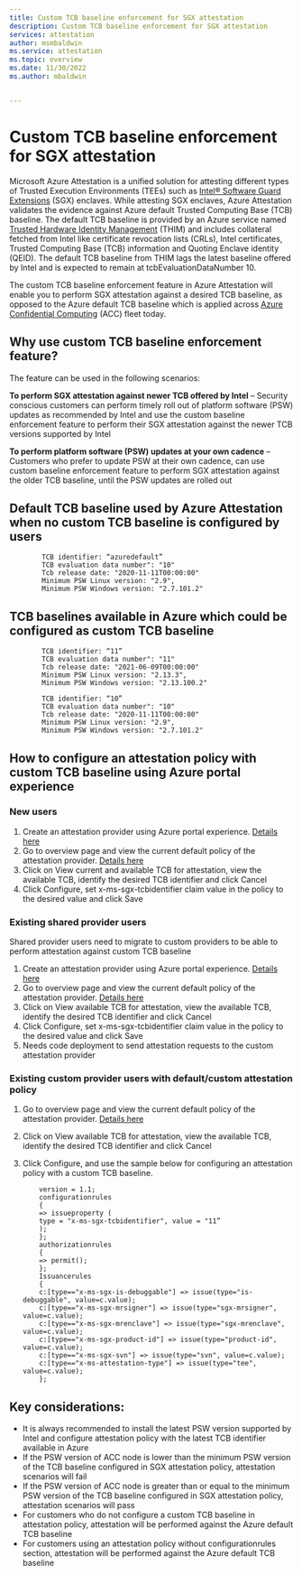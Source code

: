 ```yaml
---
title: Custom TCB baseline enforcement for SGX attestation
description: Custom TCB baseline enforcement for SGX attestation
services: attestation
author: msmbaldwin
ms.service: attestation
ms.topic: overview
ms.date: 11/30/2022
ms.author: mbaldwin


---
```


# Custom TCB baseline enforcement for SGX attestation


Microsoft Azure Attestation is a unified solution for attesting different types of Trusted Execution Environments (TEEs) such as [Intel® Software Guard Extensions](https://www.intel.com/content/www/us/en/architecture-and-technology/software-guard-extensions.html) (SGX) enclaves. While attesting SGX enclaves, Azure Attestation validates the evidence against Azure default Trusted Computing Base (TCB) baseline. The default TCB baseline is provided by an Azure service named [Trusted Hardware Identity Management](https://learn.microsoft.com/en-us/azure/security/fundamentals/trusted-hardware-identity-management) (THIM) and includes collateral fetched from Intel like certificate revocation lists (CRLs), Intel certificates, Trusted Computing Base (TCB) information and Quoting Enclave identity (QEID).  The default TCB baseline from THIM lags the latest baseline offered by Intel and is expected to remain at tcbEvaluationDataNumber 10. 

The custom TCB baseline enforcement feature in Azure Attestation will enable you to perform SGX attestation against a desired TCB baseline, as opposed to the Azure default TCB baseline which is applied across [Azure Confidential Computing](https://azure.microsoft.com/en-us/solutions/confidential-compute/) (ACC) fleet today.

## Why use custom TCB baseline enforcement feature?

The feature can be used in the following scenarios:

**To perform SGX attestation against newer TCB offered by Intel** – Security conscious customers can perform timely roll out of platform software (PSW) updates as recommended by Intel and use the custom baseline enforcement feature to perform their SGX attestation against the newer TCB versions supported by Intel 

**To perform platform software (PSW) updates at your own cadence** – Customers who prefer to update PSW at their own cadence, can use custom baseline enforcement feature to perform SGX attestation against the older TCB baseline, until the PSW updates are rolled out

## Default TCB baseline used by Azure Attestation when no custom TCB baseline is configured by users

            TCB identifier: “azuredefault”
            TCB evaluation data number": "10"           
            Tcb release date: "2020-11-11T00:00:00"           
            Minimum PSW Linux version: "2.9",            
            Minimum PSW Windows version: "2.7.101.2"

## TCB baselines available in Azure which could be configured as custom TCB baseline

            TCB identifier: “11”
            TCB evaluation data number": "11"
            Tcb release date: "2021-06-09T00:00:00"
            Minimum PSW Linux version: "2.13.3",
            Minimum PSW Windows version: "2.13.100.2"

            TCB identifier: “10”
            TCB evaluation data number": "10"
            Tcb release date: "2020-11-11T00:00:00"
            Minimum PSW Linux version: "2.9",
            Minimum PSW Windows version: "2.7.101.2"
            
## How to configure an attestation policy with custom TCB baseline using Azure portal experience

### New users
1.	Create an attestation provider using Azure portal experience. [Details here]() 
2.	Go to overview page and view the current default policy of the attestation provider. [Details here]() 
3.	Click on View current and available TCB for attestation, view the available TCB, identify the desired TCB identifier and click Cancel 
4.	Click Configure, set x-ms-sgx-tcbidentifier claim value in the policy to the desired value and click Save

### Existing shared provider users 
Shared provider users need to migrate to custom providers to be able to perform attestation against custom TCB baseline
1.	Create an attestation provider using Azure portal experience. [Details here]() 
2.	Go to overview page and view the current default policy of the attestation provider. [Details here]() 
3.	Click on View available TCB for attestation, view the available TCB, identify the desired TCB identifier and click Cancel 
4.	Click Configure, set x-ms-sgx-tcbidentifier claim value in the policy to the desired value and click Save
5.	Needs code deployment to send attestation requests to the custom attestation provider

### Existing custom provider users with default/custom attestation policy
1.	Go to overview page and view the current default policy of the attestation provider. [Details here]() 
2.	Click on View available TCB for attestation, view the available TCB, identify the desired TCB identifier and click Cancel 
3.	Click Configure, and use the sample below for configuring an attestation policy with a custom TCB baseline. 

            version = 1.1; 
            configurationrules 
            { 
            => issueproperty ( 
            type = "x-ms-sgx-tcbidentifier", value = "11” 
            ); 
            }; 
            authorizationrules 
            { 
            => permit(); 
            }; 
            Issuancerules 
            { 
            c:[type=="x-ms-sgx-is-debuggable"] => issue(type="is-debuggable", value=c.value); 
            c:[type=="x-ms-sgx-mrsigner"] => issue(type="sgx-mrsigner", value=c.value); 
            c:[type=="x-ms-sgx-mrenclave"] => issue(type="sgx-mrenclave", value=c.value); 
            c:[type=="x-ms-sgx-product-id"] => issue(type="product-id", value=c.value); 
            c:[type=="x-ms-sgx-svn"] => issue(type="svn", value=c.value); 
            c:[type=="x-ms-attestation-type"] => issue(type="tee", value=c.value); 
            };  
            
## Key considerations:
- It is always recommended to install the latest PSW version supported by Intel and configure attestation policy with the latest TCB identifier available in Azure
- If the PSW version of ACC node is lower than the minimum PSW version of the TCB baseline configured in SGX attestation policy, attestation scenarios will fail
- If the PSW version of ACC node is greater than or equal to the minimum PSW version of the TCB baseline configured in SGX attestation policy, attestation scenarios will pass
- For customers who do not configure a custom TCB baseline in attestation policy, attestation will be performed against the Azure default TCB baseline
- For customers using an attestation policy without configurationrules section, attestation will be performed against the Azure default TCB baseline


